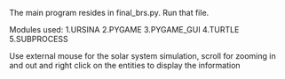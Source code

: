 The main program resides in final_brs.py. Run that file.

Modules used:
1.URSINA
2.PYGAME
3.PYGAME_GUI
4.TURTLE
5.SUBPROCESS

Use external mouse for the solar system simulation, scroll
for zooming in and out and right click on the entities
to display the information


